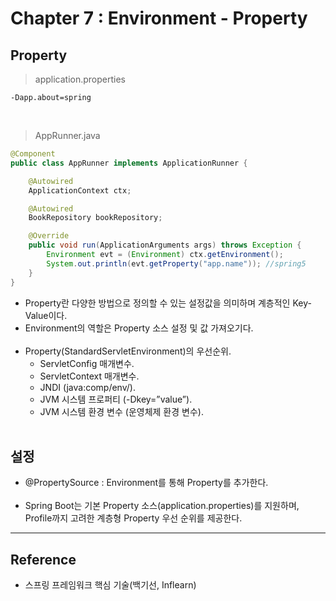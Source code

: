 Chapter 7 : Environment - Property
==================================

Property
--------

> application.properties

```properties
-Dapp.about=spring
```

<br>

> AppRunner.java

```java
@Component
public class AppRunner implements ApplicationRunner {

    @Autowired
    ApplicationContext ctx;

    @Autowired
    BookRepository bookRepository;

    @Override
    public void run(ApplicationArguments args) throws Exception {
        Environment evt = (Environment) ctx.getEnvironment();
        System.out.println(evt.getProperty("app.name")); //spring5
    }
}
```

-	Property란 다양한 방법으로 정의할 수 있는 설정값을 의미하며 계층적인 Key-Value이다.
-	Environment의 역할은 Property 소스 설정 및 값 가져오기다.<br><br>
-	Property(StandardServletEnvironment)의 우선순위.
	-	ServletConfig 매개변수.
	-	ServletContext 매개변수.
	-	JNDI (java:comp/env/).
	-	JVM 시스템 프로퍼티 (-Dkey=”value”).
	-	JVM 시스템 환경 변수 (운영체제 환경 변수).<br><br>

설정
----

-	@PropertySource : Environment를 통해 Property를 추가한다.<br><br>
-	Spring Boot는 기본 Property 소스(application.properties)를 지원하며, Profile까지 고려한 계층형 Property 우선 순위를 제공한다.

---

Reference
---------

-	스프링 프레임워크 핵심 기술(백기선, Inflearn)
